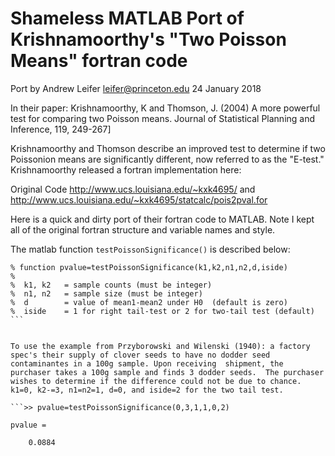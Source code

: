 Shameless MATLAB Port of Krishnamoorthy's "Two Poisson Means" fortran code
==================================================================

Port by Andrew Leifer
leifer@princeton.edu
24 January 2018 

In their paper: Krishnamoorthy, K and Thomson, J. (2004)  A more powerful test for comparing two Poisson means. Journal of  Statistical Planning and Inference, 119, 249-267]

Krishnamoorthy and Thomson describe an improved test to determine if two Poissonion means are significantly different, now referred to as the "E-test." Krishnamoorthy released a fortran implementation here: 

Original Code http://www.ucs.louisiana.edu/~kxk4695/
and http://www.ucs.louisiana.edu/~kxk4695/statcalc/pois2pval.for

Here is a quick and dirty port of  their fortran code to MATLAB. Note I kept all of the original fortran structure and variable names and style. 


The matlab function ```testPoissonSignificance()``` is described below:


```function pvalue=testPoissonSignificance(k1,k2,n1,n2,d,iside)
% function pvalue=testPoissonSignificance(k1,k2,n1,n2,d,iside)
%
%  k1, k2   = sample counts (must be integer)
%  n1, n2   = sample size (must be integer)
%  d        = value of mean1-mean2 under H0  (default is zero)
%  iside    = 1 for right tail-test or 2 for two-tail test (default) ```


To use the example from Przyborowski and Wilenski (1940): a factory spec's their supply of clover seeds to have no dodder seed contaminantes in a 100g sample. Upon receiving  shipment, the purchaser takes a 100g sample and finds 3 dodder seeds.  The purchaser wishes to determine if the difference could not be due to chance.  k1=0, k2-=3, n1=n2=1, d=0, and iside=2 for the two tail test.

```>> pvalue=testPoissonSignificance(0,3,1,1,0,2)

pvalue =

    0.0884


 